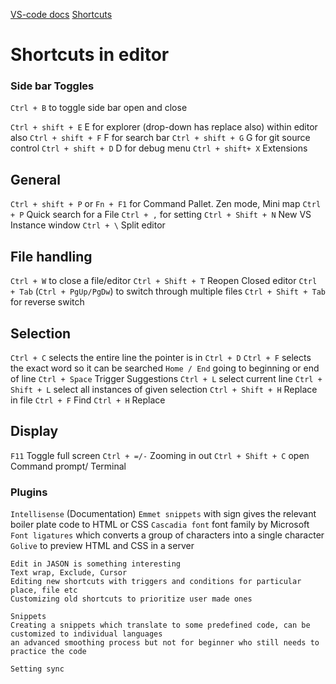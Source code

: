 [VS-code docs](https://code.visualstudio.com/docs)
[Shortcuts](https://go.microsoft.com/fwlink/?linkid=832144)

# Shortcuts in editor
### Side bar Toggles
`Ctrl + B`   to toggle side bar open and close

`Ctrl + shift + E`  E for explorer (drop-down has replace also) within editor also
`Ctrl + shift + F`  F for search bar 
`Ctrl + shift + G`  G for git source control
`Ctrl + shift + D`  D for debug menu
`Ctrl + shift+ X`   Extensions

## General
`Ctrl + shift + P`    or  `Fn + F1`  for Command Pallet.
		Zen mode, Mini map
`Ctrl + P`  Quick search for a File
`Ctrl + ,`  for setting
`Ctrl + Shift + N`  New VS Instance window
`Ctrl + \`  Split editor
## File handling
`Ctrl + W` to close a file/editor
`Ctrl + Shift + T`    Reopen Closed editor
`Ctrl + Tab`  (`Ctrl + PgUp/PgDw`) to switch through multiple files
`Ctrl + Shift + Tab` for reverse switch

## Selection
`Ctrl + C`  selects the entire line the pointer is in
`Ctrl + D`  `Ctrl + F`  selects the exact word so it can be searched
`Home / End`  going to beginning or end of line
`Ctrl + Space`   Trigger Suggestions
`Ctrl + L` select current line
`Ctrl + Shift + L` select all instances of given selection
`Ctrl + Shift + H`  Replace in file
`Ctrl + F`   Find
`Ctrl + H`  Replace

## Display
`F11`  Toggle full screen
`Ctrl + =/-`   Zooming in out
`Ctrl + Shift + C`    open Command prompt/ Terminal


### Plugins
`Intellisense` (Documentation)
`Emmet snippets` with sign gives the relevant boiler plate code to HTML or CSS
`Cascadia font`  font family by Microsoft
`Font ligatures` which converts a group of characters into a single character
`Golive` to preview HTML and CSS in a server


```
Edit in JASON is something interesting
Text wrap, Exclude, Cursor
Editing new shortcuts with triggers and conditions for particular place, file etc
Customizing old shortcuts to prioritize user made ones

Snippets
Creating a snippets which translate to some predefined code, can be customized to individual languages
an advanced smoothing process but not for beginner who still needs to practice the code

Setting sync
```